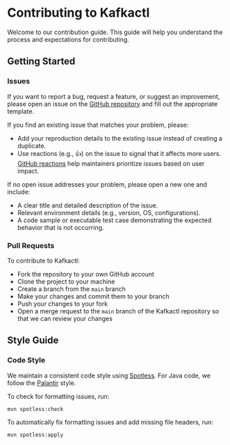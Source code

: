 # Contributing to Kafkactl

Welcome to our contribution guide.
This guide will help you understand the process and expectations for contributing.

## Getting Started

### Issues

If you want to report a bug, request a feature, or suggest an improvement, please open an issue on
the [GitHub repository](https://github.com/michelin/kafkactl/issues)
and fill out the appropriate template.

If you find an existing issue that matches your problem, please:

- Add your reproduction details to the existing issue instead of creating a duplicate.
- Use reactions (e.g., 👍) on the issue to signal that it affects more
  users. [GitHub reactions](https://github.blog/news-insights/product-news/add-reactions-to-pull-requests-issues-and-comments/)
  help maintainers prioritize issues based on user impact.

If no open issue addresses your problem, please open a new one and include:

- A clear title and detailed description of the issue.
- Relevant environment details (e.g., version, OS, configurations).
- A code sample or executable test case demonstrating the expected behavior that is not occurring.

### Pull Requests

To contribute to Kafkactl:

- Fork the repository to your own GitHub account
- Clone the project to your machine
- Create a branch from the `main` branch
- Make your changes and commit them to your branch
- Push your changes to your fork
- Open a merge request to the `main` branch of the Kafkactl repository so that we can review your changes

## Style Guide

### Code Style

We maintain a consistent code style using [Spotless](https://github.com/diffplug/spotless/tree/main/plugin-maven).
For Java code, we follow the [Palantir](https://github.com/palantir/palantir-java-format) style.

To check for formatting issues, run:

```bash
mvn spotless:check
```

To automatically fix formatting issues and add missing file headers, run:

```bash
mvn spotless:apply
```
